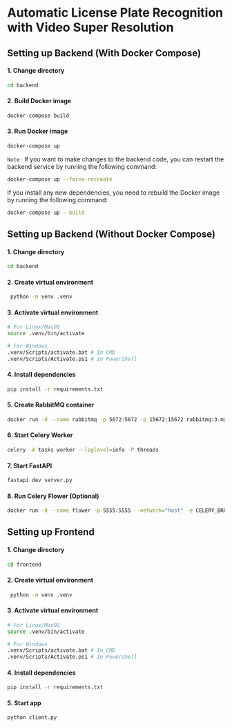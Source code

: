 # Automatic License Plate Recognition with Video Super Resolution

## Setting up Backend (With Docker Compose)

#### 1. Change directory

```sh
cd backend
```

#### 2. Build Docker image

```sh
docker-compose build
```

#### 3. Run Docker image

```sh
docker-compose up
```

`Note:` If you want to make changes to the backend code, you can restart the backend service by running the following command:

```sh
docker-compose up --force-recreate
```

If you install any new dependencies, you need to rebuild the Docker image by running the following command:

```sh
docker-compose up --build
```

## Setting up Backend (Without Docker Compose)

#### 1. Change directory

```sh
cd backend
```

#### 2. Create virtual environment

```sh
 python -m venv .venv
```

#### 3. Activate virtual environment

```sh
# For Linux/MacOS
source .venv/bin/activate

# For Windows
.venv/Scripts/activate.bat # In CMD
.venv/Scripts/Activate.ps1 # In Powershell
```

#### 4. Install dependencies

```sh
pip install -r requirements.txt
```

#### 5. Create RabbitMQ container

```sh
docker run -d --name rabbitmq -p 5672:5672 -p 15672:15672 rabbitmq:3-management
```

#### 6. Start Celery Worker

```sh
celery -A tasks worker --loglevel=info -P threads
```

#### 7. Start FastAPI

```sh
fastapi dev server.py
```

#### 8. Run Celery Flower (Optional)

```sh
docker run -d --name flower -p 5555:5555 --network="host" -e CELERY_BROKER_URL=pyamqp://guest@localhost// mher/flower
```

## Setting up Frontend

#### 1. Change directory

```sh
cd frontend
```

#### 2. Create virtual environment

```sh
 python -m venv .venv
```

#### 3. Activate virtual environment

```sh
# For Linux/MacOS
source .venv/bin/activate

# For Windows
.venv/Scripts/activate.bat # In CMD
.venv/Scripts/Activate.ps1 # In Powershell
```

#### 4. Install dependencies

```sh
pip install -r requirements.txt
```

#### 5. Start app

```sh
python client.py
```
